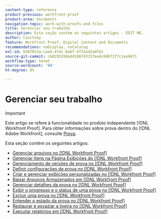 ```yaml
---
content-type: reference
product-previous: workfront-proof
product-area: documents
navigation-topic: work-with-proofs-and-files
title: Gerenciar seu trabalho
description: Esta seção contém os seguintes artigos - EDIT ME.
author: Courtney
feature: Workfront Proof, Digital Content and Documents
recommendations: noDisplay, noCatalog
exl-id: b587653a-caad-4f4c-8abf-4733ad2adfb1
source-git-commit: cb8293350add186743157ee4c60671f7c1ee96f1
workflow-type: tm+mt
source-wordcount: '94'
ht-degree: 0%

---
```


# Gerenciar seu trabalho

>[!IMPORTANT]
>
>Este artigo se refere à funcionalidade no produto independente [!DNL Workfront Proof]. Para obter informações sobre prova dentro do [!DNL Adobe Workfront], consulte [Prova](../../../review-and-approve-work/proofing/proofing.md).

Esta seção contém os seguintes artigos:

* [Gerenciar arquivos no [!DNL Workfront Proof]](../../../workfront-proof/wp-work-proofsfiles/manage-your-work/manage-files.md)
* [Gerenciar Itens na Página Exibições do [!DNL Workfront Proof]](../../../workfront-proof/wp-work-proofsfiles/manage-your-work/manage-items-on-views-page.md)
* [Gerenciamento de versões de prova no [!DNL Workfront Proof]](../../../workfront-proof/wp-work-proofsfiles/manage-your-work/manage-proof-versions.md)
* [Definir configurações de prova no [!DNL Workfront Proof]](../../../workfront-proof/wp-work-proofsfiles/manage-your-work/configure-proof-settings.md)
* [Criar e gerenciar exibições personalizadas no [!DNL Workfront Proof]](../../../workfront-proof/wp-work-proofsfiles/manage-your-work/create-and-manage-custom-views.md)
* [Baixar Arquivos Armazenados em [!DNL Workfront Proof]](../../../workfront-proof/wp-work-proofsfiles/manage-your-work/download-files-stored.md)
* [Gerenciar detalhes da prova no [!DNL Workfront Proof]](../../../workfront-proof/wp-work-proofsfiles/manage-your-work/manage-proof-details.md)
* [Exibir o progresso e o status de uma prova no [!DNL Workfront Proof]](../../../workfront-proof/wp-work-proofsfiles/manage-your-work/view-progress-and-status-of-proof.md)
* [Excluir uma prova no [!DNL Workfront Proof]](../../../workfront-proof/wp-work-proofsfiles/manage-your-work/delete-proof.md)
* [Entender o estado da prova no [!DNL Workfront Proof]](../../../workfront-proof/wp-work-proofsfiles/manage-your-work/proof-state.md)
* [Restaurar e esvaziar a lixeira no [!DNL Workfront Proof]](../../../workfront-proof/wp-work-proofsfiles/manage-your-work/restore-and-empty-trash.md)
* [Executar relatórios em [!DNL Workfront Proof]](../../../workfront-proof/wp-work-proofsfiles/manage-your-work/run-reports.md)
